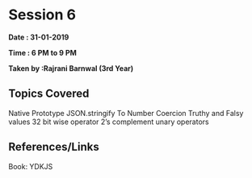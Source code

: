 # Session 6

**Date : 31-01-2019**

**Time : 6 PM to 9 PM**

**Taken by :Rajrani Barnwal (3rd Year)**

## Topics Covered

Native Prototype
JSON.stringify
To Number Coercion 
Truthy and Falsy values
32 bit wise operator
2’s complement
unary operators

## References/Links

Book: YDKJS
